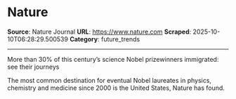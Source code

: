 # Nature

**Source**: Nature Journal
**URL**: https://www.nature.com
**Scraped**: 2025-10-10T06:28:29.500539
**Category**: future_trends

---

More than 30% of this century’s science Nobel prizewinners immigrated: see their journeys

The most common destination for eventual Nobel laureates in physics, chemistry and medicine since 2000 is the United States, Nature has found.
